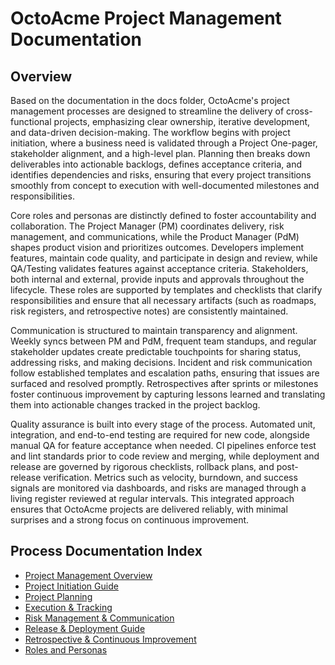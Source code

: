 # OctoAcme Project Management Documentation

## Overview

Based on the documentation in the docs folder, OctoAcme's project management processes are designed to streamline the delivery of cross-functional projects, emphasizing clear ownership, iterative development, and data-driven decision-making. The workflow begins with project initiation, where a business need is validated through a Project One-pager, stakeholder alignment, and a high-level plan. Planning then breaks down deliverables into actionable backlogs, defines acceptance criteria, and identifies dependencies and risks, ensuring that every project transitions smoothly from concept to execution with well-documented milestones and responsibilities.

Core roles and personas are distinctly defined to foster accountability and collaboration. The Project Manager (PM) coordinates delivery, risk management, and communications, while the Product Manager (PdM) shapes product vision and prioritizes outcomes. Developers implement features, maintain code quality, and participate in design and review, while QA/Testing validates features against acceptance criteria. Stakeholders, both internal and external, provide inputs and approvals throughout the lifecycle. These roles are supported by templates and checklists that clarify responsibilities and ensure that all necessary artifacts (such as roadmaps, risk registers, and retrospective notes) are consistently maintained.

Communication is structured to maintain transparency and alignment. Weekly syncs between PM and PdM, frequent team standups, and regular stakeholder updates create predictable touchpoints for sharing status, addressing risks, and making decisions. Incident and risk communication follow established templates and escalation paths, ensuring that issues are surfaced and resolved promptly. Retrospectives after sprints or milestones foster continuous improvement by capturing lessons learned and translating them into actionable changes tracked in the project backlog.

Quality assurance is built into every stage of the process. Automated unit, integration, and end-to-end testing are required for new code, alongside manual QA for feature acceptance when needed. CI pipelines enforce test and lint standards prior to code review and merging, while deployment and release are governed by rigorous checklists, rollback plans, and post-release verification. Metrics such as velocity, burndown, and success signals are monitored via dashboards, and risks are managed through a living register reviewed at regular intervals. This integrated approach ensures that OctoAcme projects are delivered reliably, with minimal surprises and a strong focus on continuous improvement.

## Process Documentation Index

- [Project Management Overview](octoacme-project-management-overview.md)
- [Project Initiation Guide](octoacme-project-initiation.md)
- [Project Planning](octoacme-project-planning.md)
- [Execution & Tracking](octoacme-execution-and-tracking.md)
- [Risk Management & Communication](octoacme-risks-and-communication.md)
- [Release & Deployment Guide](octoacme-release-and-deployment.md)
- [Retrospective & Continuous Improvement](octoacme-retrospective-and-continuous-improvement.md)
- [Roles and Personas](octoacme-roles-and-personas.md)
